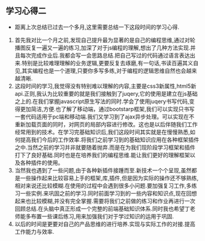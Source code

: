 ## 学习心得二
+ 距离上次总结已过去一个多月,这里需要总结一下这段时间的学习心得.
1. 首先我对比一个月之前,发现自己提升最为显著的是自己的编程思维,通过对轮播图反复一遍又一遍的练习,加深了对于js编程的理解,想出了几种方法实现.并且每次完成作业后.我都会写一会思路总结.把自己写过的代码通过语言表达出来.特别是比较难理理解的业务逻辑,更要反复去琢磨,有一句话,书读百遍其义自见,其实编程也是一个道理,只要你多写多练,对于编程的逻辑思维自然也会越来越清晰.
2. 这段时间的学习,我觉得没有特别难以理解的内容,主要是css3新属性,html5新api.正则,我认为比较重要的就是我们接触到了juqery,它的使用是建立在js基础之上的.在我们掌握javascript原生写法的同时.学会了使用juqery书写代码,变得更加简洁,方便.也了解了移动端，通过bootstarp框架,我们可以实现只书写一套代码适用于pc端和移动端.我们又学习到了ajax异步处理。可以实现在不重新加载页面的同时，对网页的局部内容进行修改。这也是以后伴随我们工作经常用到的技术。在学习完基础知识后,我们这段时间其实就是在慢慢熟悉,如何提高我们今后的工作效率.将我们之前学习到的基础知识应用在各种框架插件之中.当然之前的学习并非就要随着抛弃.而是在为我们现阶段学习框架和插件打下了良好基础.同时也是在培养我们的编程思维.能让我们更好的理解框架以及各种插件的使用。
3. 当然我也遇到了一些问题,由于各种新插件接踵而至.新技术一个个呈现,虽然都是一些操作起来比较容易上手的框架,库,插件,但是因为实际的操作还不够熟练,相对来说还比较模糊.在使用的过程中会遇到很多小问题.要加强复习工作,多练习一些实例.来巩固之前的学习.同时前面学习到的一些内容和知识点,现在回想起来也比较模糊,并没有完全掌握.需要将我们之前做的练习和作业再进行一次回顾总结.在头脑中真正形成一个完整的前端基础知识体系.同时我也希望丁老师能多布置一些课后练习,用来加强我们对于学过知识的运用于巩固.
4. 以后的时间是更要对自己的产品思维的进行培养.实现与实际工作的对接.提高工作能力与效率.
